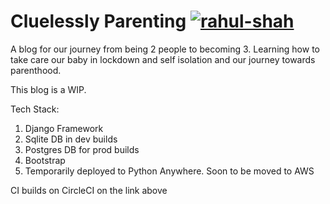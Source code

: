 # Cluelessly Parenting                                                          [![rahul-shah](https://circleci.com/gh/rahul-shah/cluelesslyparenting.svg?style=svg)](https://app.circleci.com/pipelines/github/rahul-shah/cluelesslyparenting)


A blog for our journey from being 2 people to becoming 3. Learning how to take care our baby in lockdown and self isolation and our journey towards parenthood.

This blog is a WIP. 

Tech Stack:
1. Django Framework
2. Sqlite DB in dev builds
3. Postgres DB for prod builds
4. Bootstrap
5. Temporarily deployed to Python Anywhere. Soon to be moved to AWS

CI builds on CircleCI on the link above
